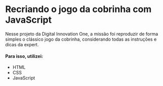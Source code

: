 # Recriando o jogo da cobrinha com JavaScript
Nesse projeto da Digital Innovation One, a missão foi reproduzir de forma simples o clássico jogo da cobrinha, considerando todas as instruções e dicas da expert. 

#### Para isso, utilizei:

- HTML 
- CSS
- JavaScript
